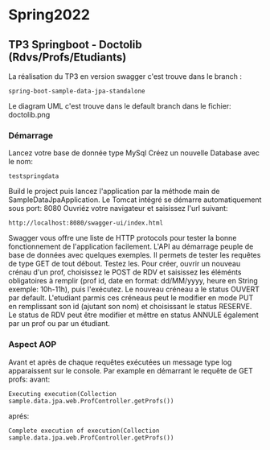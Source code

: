 # Spring2022
## TP3 Springboot - Doctolib (Rdvs/Profs/Etudiants) 
La réalisation du TP3 en version swagger c'est trouve dans le branch :
```
spring-boot-sample-data-jpa-standalone
```
Le diagram UML c'est trouve dans le default branch dans le fichier: doctolib.png
### Démarrage
Lancez votre base de donnée type MySql
Créez un nouvelle Database avec le nom:
```
testspringdata
```
Build le project puis lancez l'application par la méthode main de SampleDataJpaApplication.
Le Tomcat intégré se démarre automatiquement sous port: 8080
Ouvriéz votre navigateur et saisissez l'url suivant:
```
http://localhost:8080/swagger-ui/index.html
```

Swagger vous offre une liste de HTTP protocols pour tester la bonne fonctionnement de l'application
facilement.
L'API au démarrage peuple de base de données avec quelques exemples. Il permets de tester les requêtes de type
GET de tout débout. Testez les.
Pour créer, ouvrir un nouveau crénau d'un prof, choisissez le POST de RDV et saisissez les éléménts obligatoires
à remplir (prof id, date en format: dd/MM/yyyy, heure en String exemple: 10h-11h), puis l'exécutez.
Le nouveau créneau a le status OUVERT par default. L'etudiant parmis ces créneaus peut le modifier en mode PUT
en remplissant son id (ajutant son nom) et choisissant le status RESERVE.
Le status de RDV peut être modifier et mêttre en status ANNULE également par un prof ou par un étudiant.

### Aspect AOP
Avant et après de chaque requêtes exécutées un message type log apparaissent sur le console.
Par example en démarrant le requête de GET profs:
avant:
```
Executing execution(Collection sample.data.jpa.web.ProfController.getProfs())
```
aprés:
```
Complete execution of execution(Collection sample.data.jpa.web.ProfController.getProfs())
```
